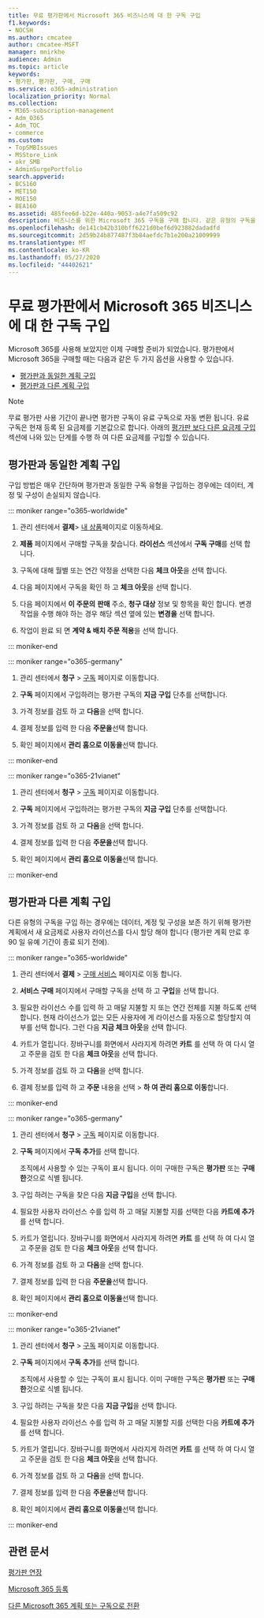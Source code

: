 ```yaml
---
title: 무료 평가판에서 Microsoft 365 비즈니스에 대 한 구독 구입
f1.keywords:
- NOCSH
ms.author: cmcatee
author: cmcatee-MSFT
manager: mnirkhe
audience: Admin
ms.topic: article
keywords:
- 평가판, 평가판, 구매, 구매
ms.service: o365-administration
localization_priority: Normal
ms.collection:
- M365-subscription-management
- Adm_O365
- Adm_TOC
- commerce
ms.custom:
- TopSMBIssues
- MSStore_Link
- okr_SMB
- AdminSurgePortfolio
search.appverid:
- BCS160
- MET150
- MOE150
- BEA160
ms.assetid: 485fee6d-b22e-440a-9053-a4e7fa509c92
description: 비즈니스를 위한 Microsoft 365 구독을 구매 합니다. 같은 유형의 구독을 구입 하거나 다른 요금제를 구입할 수 있습니다.
ms.openlocfilehash: de141cb42b310bff6221d0bef6d923882dadadfd
ms.sourcegitcommit: 2d59b24b877487f3b84aefdc7b1e200a21009999
ms.translationtype: MT
ms.contentlocale: ko-KR
ms.lasthandoff: 05/27/2020
ms.locfileid: "44402621"
---
```

# <a name="buy-a-subscription-to-microsoft-365-for-business-from-your-free-trial"></a>무료 평가판에서 Microsoft 365 비즈니스에 대 한 구독 구입

Microsoft 365를 사용해 보았지만 이제 구매할 준비가 되었습니다. 평가판에서 Microsoft 365을 구매할 때는 다음과 같은 두 가지 옵션을 사용할 수 있습니다.
  
- [평가판과 동일한 계획 구입](#buy-the-same-plan-as-your-trial)
- [평가판과 다른 계획 구입](#buy-a-different-plan-than-your-trial)

> [!NOTE]
> 무료 평가판 사용 기간이 끝나면 평가판 구독이 유료 구독으로 자동 변환 됩니다. 유료 구독은 현재 등록 된 요금제를 기본값으로 합니다. 아래의 [평가판 보다 다른 요금제 구입](#buy-a-different-plan-than-your-trial) 섹션에 나와 있는 단계를 수행 하 여 다른 요금제를 구입할 수 있습니다.

## <a name="buy-the-same-plan-as-your-trial"></a>평가판과 동일한 계획 구입

구입 방법은 매우 간단하며 평가판과 동일한 구독 유형을 구입하는 경우에는 데이터, 계정 및 구성이 손실되지 않습니다.

::: moniker range="o365-worldwide"

1. 관리 센터에서 **결제**\> <a href="https://go.microsoft.com/fwlink/p/?linkid=842054" target="_blank">내 상품</a>페이지로 이동하세요.

2. **제품** 페이지에서 구매할 구독을 찾습니다. **라이선스** 섹션에서 **구독 구매**를 선택 합니다.

3. 구독에 대해 월별 또는 연간 약정을 선택한 다음 **체크 아웃**을 선택 합니다.

4. 다음 페이지에서 구독을 확인 하 고 **체크 아웃**을 선택 합니다.

5. 다음 페이지에서 **이 주문의** **판매** 주소, **청구 대상** 정보 및 항목을 확인 합니다. 변경 작업을 수행 해야 하는 경우 해당 섹션 옆에 있는 **변경을** 선택 합니다.

6. 작업이 완료 되 면 **계약 & 배치 주문 적용**을 선택 합니다.

::: moniker-end

::: moniker range="o365-germany"

1. 관리 센터에서 **청구** \> <a href="https://go.microsoft.com/fwlink/p/?linkid=847745" target="_blank">구독</a> 페이지로 이동합니다.

2. **구독** 페이지에서 구입하려는 평가판 구독의 **지금 구입** 단추를 선택합니다.

3. 가격 정보를 검토 하 고 **다음**을 선택 합니다.

4. 결제 정보를 입력 한 다음 **주문을**선택 합니다.

5. 확인 페이지에서 **관리 홈으로 이동을**선택 합니다.

::: moniker-end

::: moniker range="o365-21vianet"

1. 관리 센터에서 **청구** \> <a href="https://go.microsoft.com/fwlink/p/?linkid=850626" target="_blank">구독</a> 페이지로 이동합니다.

2. **구독** 페이지에서 구입하려는 평가판 구독의 **지금 구입** 단추를 선택합니다.

3. 가격 정보를 검토 하 고 **다음**을 선택 합니다.

4. 결제 정보를 입력 한 다음 **주문을**선택 합니다.

5. 확인 페이지에서 **관리 홈으로 이동을**선택 합니다.

::: moniker-end

## <a name="buy-a-different-plan-than-your-trial"></a>평가판과 다른 계획 구입

다른 유형의 구독을 구입 하는 경우에는 데이터, 계정 및 구성을 보존 하기 위해 평가판 계획에서 새 요금제로 사용자 라이선스를 다시 할당 해야 합니다 (평가판 계획 만료 후 90 일 유예 기간이 종료 되기 전에).

::: moniker range="o365-worldwide"


1. 관리 센터에서 **결제** \> <a href="https://go.microsoft.com/fwlink/p/?linkid=868433" target="_blank">구매 서비스</a> 페이지로 이동 합니다.

2. **서비스 구매** 페이지에서 구매할 구독을 선택 하 고 **구입**을 선택 합니다.

3. 필요한 라이선스 수를 입력 하 고 매달 지불할 지 또는 연간 전체를 지불 하도록 선택 합니다. 현재 라이선스가 없는 모든 사용자에 게 라이선스를 자동으로 할당할지 여부를 선택 합니다. 그런 다음 **지금 체크 아웃**을 선택 합니다.

4. 카트가 열립니다. 장바구니를 화면에서 사라지게 하려면 **카트** 를 선택 하 여 다시 열고 주문을 검토 한 다음 **체크 아웃**을 선택 합니다.

5. 가격 정보를 검토 하 고 **다음**을 선택 합니다.

6. 결제 정보를 입력 하 고 **주문** 내용을 선택 \> **하 여 관리 홈으로 이동**합니다.

::: moniker-end

::: moniker range="o365-germany"

1. 관리 센터에서 **청구** \> <a href="https://go.microsoft.com/fwlink/p/?linkid=847745" target="_blank">구독</a> 페이지로 이동합니다.

2. **구독** 페이지에서 **구독 추가**를 선택 합니다.

    조직에서 사용할 수 있는 구독이 표시 됩니다. 이미 구매한 구독은 **평가판** 또는 **구매한**것으로 식별 됩니다.
  
3. 구입 하려는 구독을 찾은 다음 **지금 구입**을 선택 합니다.
  
4. 필요한 사용자 라이선스 수를 입력 하 고 매달 지불할 지를 선택한 다음 **카트에 추가**를 선택 합니다.

5. 카트가 열립니다. 장바구니를 화면에서 사라지게 하려면 **카트** 를 선택 하 여 다시 열고 주문을 검토 한 다음 **체크 아웃**을 선택 합니다.

6. 가격 정보를 검토 하 고 **다음**을 선택 합니다.

7. 결제 정보를 입력 한 다음 **주문을**선택 합니다.

8. 확인 페이지에서 **관리 홈으로 이동을**선택 합니다.

::: moniker-end

::: moniker range="o365-21vianet"


1. 관리 센터에서 **청구** \> <a href="https://go.microsoft.com/fwlink/p/?linkid=850626" target="_blank">구독</a> 페이지로 이동합니다.

2. **구독** 페이지에서 **구독 추가**를 선택 합니다.

    조직에서 사용할 수 있는 구독이 표시 됩니다. 이미 구매한 구독은 **평가판** 또는 **구매한**것으로 식별 됩니다.
  
3. 구입 하려는 구독을 찾은 다음 **지금 구입**을 선택 합니다.
  
4. 필요한 사용자 라이선스 수를 입력 하 고 매달 지불할 지를 선택한 다음 **카트에 추가**를 선택 합니다.

5. 카트가 열립니다. 장바구니를 화면에서 사라지게 하려면 **카트** 를 선택 하 여 다시 열고 주문을 검토 한 다음 **체크 아웃**을 선택 합니다.

6. 가격 정보를 검토 하 고 **다음**을 선택 합니다.

7. 결제 정보를 입력 한 다음 **주문을**선택 합니다.

8. 확인 페이지에서 **관리 홈으로 이동을**선택 합니다.

::: moniker-end


## <a name="related-articles"></a>관련 문서

[평가판 연장](extend-your-trial.md)
  
[Microsoft 365 등록](../admin/admin-overview/sign-up-for-office-365.md)
  
[다른 Microsoft 365 계획 또는 구독으로 전환](subscriptions/switch-to-a-different-plan.md)
